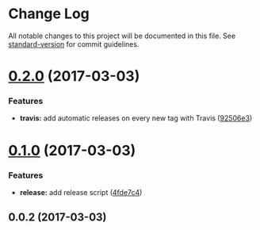 # Change Log

All notable changes to this project will be documented in this file. See [standard-version](https://github.com/conventional-changelog/standard-version) for commit guidelines.

<a name="0.2.0"></a>
# [0.2.0](https://github.com/yhuard/ecl-example/compare/v0.1.0...v0.2.0) (2017-03-03)


### Features

* **travis:** add automatic releases on every new tag with Travis ([92506e3](https://github.com/yhuard/ecl-example/commit/92506e3))



<a name="0.1.0"></a>
# [0.1.0](https://github.com/yhuard/ecl-example/compare/v0.0.2...v0.1.0) (2017-03-03)


### Features

* **release:** add release script ([4fde7c4](https://github.com/yhuard/ecl-example/commit/4fde7c4))



<a name="0.0.2"></a>
## 0.0.2 (2017-03-03)
